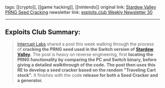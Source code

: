tags: [[crypto]], [[game hacking]], [[nintendo]]
original link: [Stardew Valley PRNG Seed Cracking](https://www.interruptlabs.co.uk/articles/stardew-valley-prng-seed-cracking?ref=blog.exploits.club)
newsletter link: [exploits.club Weekly Newsletter 30](https://blog.exploits.club/exploits-club-weekly-newsletter-30/)

---
## Exploits Club Summary:
> [Interrupt Labs](https://www.interruptlabs.co.uk/?ref=blog.exploits.club) shared a post this week walking through the process of **cracking the PRNG seed used in the Switch version of** [**Stardew Valley**](https://www.stardewvalley.net/?ref=blog.exploits.club)**.** The post is heavy on reverse engineering, first **locating the PRNG functionality by comparing the PC and Switch binary, before giving a detailed walkthrough of the code.** **The post then uses this RE to develop a seed cracker based on the random "Traveling Cart stock".** It finishes with the code **release for both a Seed Cracker and a generator.**